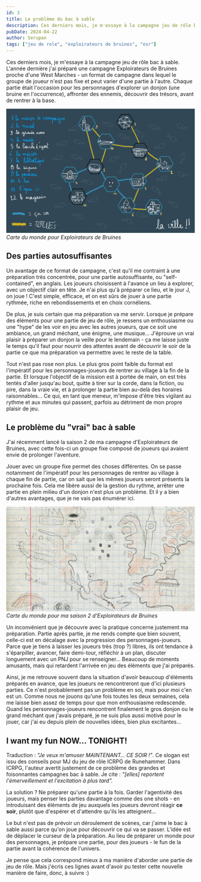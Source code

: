 ```yaml
---
id: 3
title: Le problème du bac à sable
description: Ces derniers mois, je m'essaye à la campagne jeu de rôle bac à sable. L'année dernière j'ai préparé une campagne...
pubDate: 2024-04-22
author: Serupan
tags: ["jeu de role", "exploirateurs de bruines", "osr"]
---
```


Ces derniers mois, je m'essaye à la campagne jeu de rôle bac à sable. L'année dernière j'ai préparé une campagne Exploirateurs de Bruines proche d'une West Marches - un format de campagne dans lequel le groupe de joueur n'est pas fixe et peut varier d'une partie à l'autre. Chaque partie était l'occasion pour les personnages d'explorer un donjon (une bruine en l'occurrence), affronter des ennemis, découvrir des trésors, avant de rentrer à la base.

![](../../images/posts/map9.jpg)
*Carte du monde pour Exploirateurs de Bruines*
## Des parties autosuffisantes

Un avantage de ce format de campagne, c'est qu'il me contraint à une préparation très concentrée, pour une partie autosuffisante, ou "self-contained", en anglais. Les joueurs choisissent à l'avance un lieu à explorer, avec un objectif clair en tête. Je n'ai plus qu'à préparer ce lieu, et le jour J, on joue ! C'est simple, efficace, et on est sûrs de jouer à une partie rythmée, riche en rebondissements et en choix cornéliens.

De plus, je suis certain que ma préparation va me servir. Lorsque je prépare des éléments pour une partie de jeu de rôle, je ressens un enthousiasme ou une "hype" de les voir en jeu avec les autres joueurs, que ce soit une ambiance, un grand méchant, une énigme, une musique… J'éprouve un vrai plaisir à préparer un donjon la veille pour le lendemain - ça me laisse juste le temps qu'il faut pour nourrir des attentes avant de découvrir le soir de la partie ce que ma préparation va permettre avec le reste de la table.

Tout n'est pas rose non plus. Le plus gros point faible du format est l'impératif pour les personnages-joueurs de rentrer au village à la fin de la partie. Et lorsque l'objectif de la mission est à portée de main, on est très tentés d'aller jusqu'au bout, quitte à tirer sur la corde, dans la fiction, ou pire, dans la vraie vie, et à prolonger la partie bien au-delà des horaires raisonnables… Ce qui, en tant que meneur, m'impose d'être très vigilant au rythme et aux minutes qui passent, parfois au détriment de mon propre plaisir de jeu.

## Le problème du "vrai" bac à sable

J'ai récemment lancé la saison 2 de ma campagne d'Exploirateurs de Bruines, avec cette fois-ci un groupe fixe composé de joueurs qui avaient envie de prolonger l'aventure. 

Jouer avec un groupe fixe permet des choses différentes. On se passe notamment de l'impératif pour les personnages de rentrer au village à chaque fin de partie, car on sait que les mêmes joueurs seront présents la prochaine fois. Cela me libère aussi de la gestion du rythme, arrêter une partie en plein milieu d'un donjon n'est plus un problème. Et il y a bien d'autres avantages, que je ne vais pas énumérer ici.

![](../../images/posts/map8.jpg)
*Carte du monde pour ma saison 2 d'Exploirateurs de Bruines*

Un inconvénient que je découvre avec la pratique concerne justement ma préparation. Partie après partie, je me rends compte que bien souvent, celle-ci est en décalage avec la progression des personnages-joueurs. Parce que je tiens à laisser les joueurs très (trop ?) libres, ils ont tendance à s'éparpiller, avancer, faire demi-tour, réfléchir à un plan, discuter longuement avec un PNJ pour se renseigner… Beaucoup de moments amusants, mais qui retardent l'arrivée en jeu des éléments que j'ai préparés.

Ainsi, je me retrouve souvent dans la situation d'avoir beaucoup d'éléments préparés en avance, que les joueurs ne rencontreront que d'ici plusieurs parties. Ce n'est probablement pas un problème en soi, mais pour moi c'en est un. Comme nous ne jouons qu'une fois toutes les deux semaines, cela me laisse bien assez de temps pour que mon enthousiasme redescende. Quand les personnages-joueurs rencontrent finalement le gros donjon ou le grand méchant que j'avais préparé, je ne suis plus aussi motivé pour le jouer, car j'ai eu depuis plein de nouvelles idées, bien plus excitantes… 

## I want my fun NOW... TONIGHT!

Traduction : *"Je veux m'amuser MAINTENANT… CE SOIR !"*. Ce slogan est issu des conseils pour MJ du jeu de rôle ICRPG de Runehammer. Dans ICRPG, l'auteur avertit justement de ce problème des grandes et foisonnantes campagnes bac à sable. Je cite : *"[elles] reportent l'émerveillement et l'excitation à plus tard".*

La solution ? Ne préparer qu'une partie à la fois. Garder l'agentivité des joueurs, mais penser les parties davantage comme des one shots - en introduisant des éléments de jeu auxquels les joueurs devront réagir **ce soir**, plutôt que d'espérer et d'attendre qu'ils les atteignent… 

Le but n'est pas de prévoir un déroulement de scènes, car j'aime le bac à sable aussi parce qu'on joue pour découvrir ce qui va se passer. L'idée est de déplacer le curseur de la préparation. Au lieu de préparer un monde pour des personnages, je prépare une partie, pour des joueurs - le fun de la partie avant la cohérence de l'univers.

Je pense que cela correspond mieux à ma manière d'aborder une partie de jeu de rôle. Mais j'écris ces lignes avant d'avoir pu tester cette nouvelle manière de faire, donc, à suivre :)